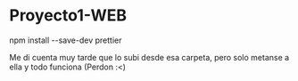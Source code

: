 # Proyecto1-WEB

npm install --save-dev prettier

Me di cuenta muy tarde que lo subi desde esa carpeta, pero solo metanse a ella y todo funciona
(Perdon :<)
